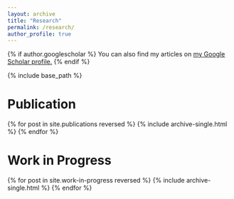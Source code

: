 ```yaml
---
layout: archive
title: "Research"
permalink: /research/
author_profile: true
---
```



{% if author.googlescholar %}
  You can also find my articles on <u><a href="{{author.googlescholar}}">my Google Scholar profile</a>.</u>
{% endif %}

{% include base_path %}

Publication
======
{% for post in site.publications reversed %}
  {% include archive-single.html %}
{% endfor %}


Work in Progress
======
{% for post in site.work-in-progress reversed %}
  {% include archive-single.html %}
{% endfor %}
